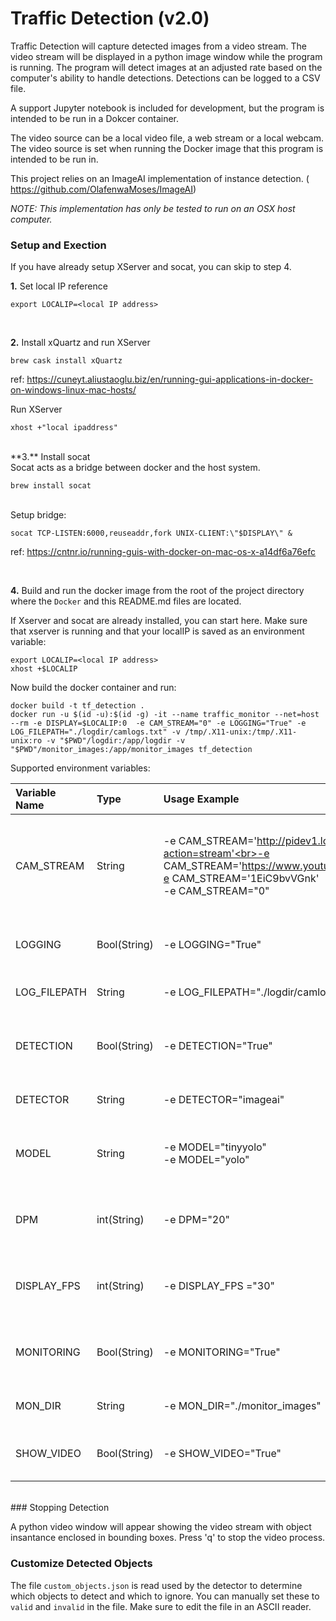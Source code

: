 # Traffic Detection (v2.0)

Traffic Detection will capture detected images from a video stream.  The video stream will be displayed in a python image window while the program is running.  The program will detect images at an adjusted rate based on the computer's ability to handle detections.  Detections can be logged to a CSV file.  

A support Jupyter notebook is included for development, but the program is intended to be run in a Dokcer container.

The video source can be a local video file, a web stream or a local webcam.  The video source is set when running the Docker image that this program is intended to be run in.

This project relies on an ImageAI implementation of instance detection. (
<a href=https://github.com/OlafenwaMoses/ImageAI>https://github.com/OlafenwaMoses/ImageAI</a>)


*NOTE: This implementation has only be tested to run on an OSX host computer.*

### Setup and Exection

If you have already setup XServer and socat, you can skip to step 4.

**1.** Set local IP reference

	export LOCALIP=<local IP address>
<br>	

**2.** Install xQuartz and run XServer
	
	brew cask install xQuartz
ref:
<a href=https://cuneyt.aliustaoglu.biz/en/running-gui-applications-in-docker-on-windows-linux-mac-hosts/>https://cuneyt.aliustaoglu.biz/en/running-gui-applications-in-docker-on-windows-linux-mac-hosts/</a>
	
Run XServer
	
	xhost +"local ipaddress"
<br>
**3.** Install socat<br>
	Socat acts as a bridge between docker and the host system.
	
	brew install socat	
<br>
	Setup bridge:
	
	socat TCP-LISTEN:6000,reuseaddr,fork UNIX-CLIENT:\"$DISPLAY\" &

ref: <a href=https://cntnr.io/running-guis-with-docker-on-mac-os-x-a14df6a76efc>https://cntnr.io/running-guis-with-docker-on-mac-os-x-a14df6a76efc
</a>


<br>

**4.** Build and run the docker image from the root of the project directory where the `Docker` and this README.md files are located.

If Xserver and socat are already installed, you can start here.  Make sure that xserver is running and that your localIP is saved as an environment variable:

	export LOCALIP=<local IP address>
	xhost +$LOCALIP
	

Now build the docker container and run:

	docker build -t tf_detection .
	docker run -u $(id -u):$(id -g) -it --name traffic_monitor --net=host --rm -e DISPLAY=$LOCALIP:0  -e CAM_STREAM="0" -e LOGGING="True" -e LOG_FILEPATH="./logdir/camlogs.txt" -v /tmp/.X11-unix:/tmp/.X11-unix:ro -v "$PWD"/logdir:/app/logdir -v "$PWD"/monitor_images:/app/monitor_images tf_detection

Supported environment variables:<br>

|  Variable Name    | Type        | Usage Example    | Description      | 
| :---------------- | :---------- | :--------------- | :--------------- | 
| CAM_STREAM        | String      | -e CAM\_STREAM='http://pidev1.local:8080/?action=stream'<br>-e CAM\_STREAM='https://www.youtube.com/1EiC9bvVGnk'<br>-e CAM\_STREAM='1EiC9bvVGnk'<br>-e CAM_STREAM="0"| URL of the webcam stream.  Can also be a YouTube video.  The YouTube path of 11-digit ID can be used. A numeric value is cast to an integer so "0" becomes 0 and uses the computer's built-in camera.|
| LOGGING           | Bool(String)| -e LOGGING="True"      | "True" or "False".  Default="False.   Whether or not to log detections to output file.
| LOG_FILEPATH      | String      | -e LOG_FILEPATH="./logdir/camlogs.txt"| The local path where log file should be saved.  Ignored if LOG_STREAM is "False".
| DETECTION         | Bool(String)| -e DETECTION="True"       | "True" of "False".  Whethre or not to perform inference.  If "False", real-time video stream is displayed with no inference overlay.
| DETECTOR          | String      | -e DETECTOR="imageai"       | Name of detector to use.  Default 'imageai'.  Currently only 'imageai' is supported.
| MODEL             | String      | -e MODEL="tinyyolo" <br> -e MODEL="yolo"       | The name of the model to be used for inference. "yolo" is default. Only "yolo" and "tinyyolo" are supported.
| DPM               | int(String) | -e DPM="20"       | Detections per Minute.  Default is 20.  Value will auto-adjust based on the local computer's ability to process.
| DISPLAY_FPS       | int(String) | -e DISPLAY_FPS ="30"       | The displayed frame rate.  Default is "30".  Will be set to the video's FPS if the DISPLAY_FPS is greater than the video.
| MONITORING        | Bool(String)| -e MONITORING="True" | Default="True". Will save images of captured objects according to object names saved in the `monitor_list.txt` file.
| MON_DIR        | String | -e MON_DIR="./monitor\_images" | Default="./monitor\_images". Directory where images of monitored items are saved.
| SHOW_VIDEO        | Bool(String)| -e SHOW_VIDEO="True" | Default="True". Will save display video stream including detection overlays.


		

	
<br>
### Stopping Detection

A python video window will appear showing the video stream with object insantance enclosed in bounding boxes.  Press 'q' to stop the video process.

### Customize Detected Objects <br>
The file `custom_objects.json` is read used by the detector to determine which objects to detect and which to ignore.  You can manually set these to `valid` and `invalid` in the file.  Make sure to edit the file in an ASCII reader.
